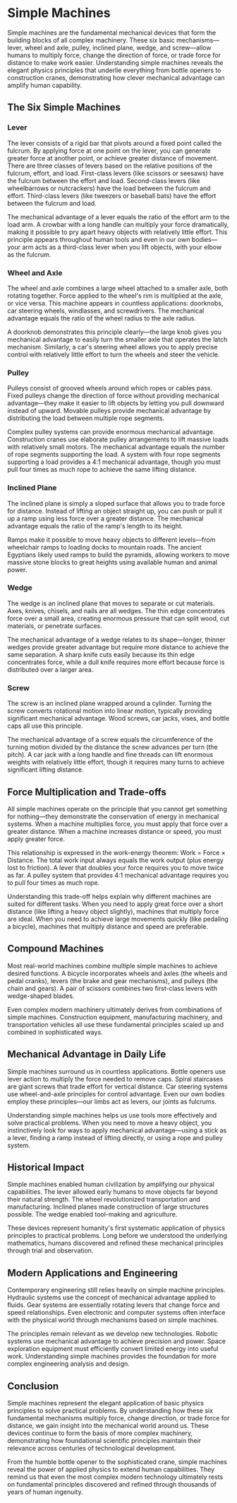 # Simple Machines

Simple machines are the fundamental mechanical devices that form the building blocks of all complex machinery. These six basic mechanisms—lever, wheel and axle, pulley, inclined plane, wedge, and screw—allow humans to multiply force, change the direction of force, or trade force for distance to make work easier. Understanding simple machines reveals the elegant physics principles that underlie everything from bottle openers to construction cranes, demonstrating how clever mechanical advantage can amplify human capability.

## The Six Simple Machines

### Lever
The lever consists of a rigid bar that pivots around a fixed point called the fulcrum. By applying force at one point on the lever, you can generate greater force at another point, or achieve greater distance of movement. There are three classes of levers based on the relative positions of the fulcrum, effort, and load. First-class levers (like scissors or seesaws) have the fulcrum between the effort and load. Second-class levers (like wheelbarrows or nutcrackers) have the load between the fulcrum and effort. Third-class levers (like tweezers or baseball bats) have the effort between the fulcrum and load.

The mechanical advantage of a lever equals the ratio of the effort arm to the load arm. A crowbar with a long handle can multiply your force dramatically, making it possible to pry apart heavy objects with relatively little effort. This principle appears throughout human tools and even in our own bodies—your arm acts as a third-class lever when you lift objects, with your elbow as the fulcrum.

### Wheel and Axle
The wheel and axle combines a large wheel attached to a smaller axle, both rotating together. Force applied to the wheel's rim is multiplied at the axle, or vice versa. This machine appears in countless applications: doorknobs, car steering wheels, windlasses, and screwdrivers. The mechanical advantage equals the ratio of the wheel radius to the axle radius.

A doorknob demonstrates this principle clearly—the large knob gives you mechanical advantage to easily turn the smaller axle that operates the latch mechanism. Similarly, a car's steering wheel allows you to apply precise control with relatively little effort to turn the wheels and steer the vehicle.

### Pulley
Pulleys consist of grooved wheels around which ropes or cables pass. Fixed pulleys change the direction of force without providing mechanical advantage—they make it easier to lift objects by letting you pull downward instead of upward. Movable pulleys provide mechanical advantage by distributing the load between multiple rope segments.

Complex pulley systems can provide enormous mechanical advantage. Construction cranes use elaborate pulley arrangements to lift massive loads with relatively small motors. The mechanical advantage equals the number of rope segments supporting the load. A system with four rope segments supporting a load provides a 4:1 mechanical advantage, though you must pull four times as much rope to achieve the same lifting distance.

### Inclined Plane
The inclined plane is simply a sloped surface that allows you to trade force for distance. Instead of lifting an object straight up, you can push or pull it up a ramp using less force over a greater distance. The mechanical advantage equals the ratio of the ramp's length to its height.

Ramps make it possible to move heavy objects to different levels—from wheelchair ramps to loading docks to mountain roads. The ancient Egyptians likely used ramps to build the pyramids, allowing workers to move massive stone blocks to great heights using available human and animal power.

### Wedge
The wedge is an inclined plane that moves to separate or cut materials. Axes, knives, chisels, and nails are all wedges. The thin edge concentrates force over a small area, creating enormous pressure that can split wood, cut materials, or penetrate surfaces.

The mechanical advantage of a wedge relates to its shape—longer, thinner wedges provide greater advantage but require more distance to achieve the same separation. A sharp knife cuts easily because its thin edge concentrates force, while a dull knife requires more effort because force is distributed over a larger area.

### Screw
The screw is an inclined plane wrapped around a cylinder. Turning the screw converts rotational motion into linear motion, typically providing significant mechanical advantage. Wood screws, car jacks, vises, and bottle caps all use this principle.

The mechanical advantage of a screw equals the circumference of the turning motion divided by the distance the screw advances per turn (the pitch). A car jack with a long handle and fine threads can lift enormous weights with relatively little effort, though it requires many turns to achieve significant lifting distance.

## Force Multiplication and Trade-offs

All simple machines operate on the principle that you cannot get something for nothing—they demonstrate the conservation of energy in mechanical systems. When a machine multiplies force, you must apply that force over a greater distance. When a machine increases distance or speed, you must apply greater force.

This relationship is expressed in the work-energy theorem: Work = Force × Distance. The total work input always equals the work output (plus energy lost to friction). A lever that doubles your force requires you to move twice as far. A pulley system that provides 4:1 mechanical advantage requires you to pull four times as much rope.

Understanding this trade-off helps explain why different machines are suited for different tasks. When you need to apply great force over a short distance (like lifting a heavy object slightly), machines that multiply force are ideal. When you need to achieve large movements quickly (like pedaling a bicycle), machines that multiply distance and speed are preferable.

## Compound Machines

Most real-world machines combine multiple simple machines to achieve desired functions. A bicycle incorporates wheels and axles (the wheels and pedal cranks), levers (the brake and gear mechanisms), and pulleys (the chain and gears). A pair of scissors combines two first-class levers with wedge-shaped blades.

Even complex modern machinery ultimately derives from combinations of simple machines. Construction equipment, manufacturing machinery, and transportation vehicles all use these fundamental principles scaled up and combined in sophisticated ways.

## Mechanical Advantage in Daily Life

Simple machines surround us in countless applications. Bottle openers use lever action to multiply the force needed to remove caps. Spiral staircases are giant screws that trade effort for vertical distance. Car steering systems use wheel-and-axle principles for control advantage. Even our own bodies employ these principles—our limbs act as levers, our joints as fulcrums.

Understanding simple machines helps us use tools more effectively and solve practical problems. When you need to move a heavy object, you instinctively look for ways to apply mechanical advantage—using a stick as a lever, finding a ramp instead of lifting directly, or using a rope and pulley system.

## Historical Impact

Simple machines enabled human civilization by amplifying our physical capabilities. The lever allowed early humans to move objects far beyond their natural strength. The wheel revolutionized transportation and manufacturing. Inclined planes made construction of large structures possible. The wedge enabled tool-making and agriculture.

These devices represent humanity's first systematic application of physics principles to practical problems. Long before we understood the underlying mathematics, humans discovered and refined these mechanical principles through trial and observation.

## Modern Applications and Engineering

Contemporary engineering still relies heavily on simple machine principles. Hydraulic systems use the concept of mechanical advantage applied to fluids. Gear systems are essentially rotating levers that change force and speed relationships. Even electronic and computer systems often interface with the physical world through mechanisms based on simple machines.

The principles remain relevant as we develop new technologies. Robotic systems use mechanical advantage to achieve precision and power. Space exploration equipment must efficiently convert limited energy into useful work. Understanding simple machines provides the foundation for more complex engineering analysis and design.

## Conclusion

Simple machines represent the elegant application of basic physics principles to solve practical problems. By understanding how these six fundamental mechanisms multiply force, change direction, or trade force for distance, we gain insight into the mechanical world around us. These devices continue to form the basis of more complex machinery, demonstrating how foundational scientific principles maintain their relevance across centuries of technological development.

From the humble bottle opener to the sophisticated crane, simple machines reveal the power of applied physics to extend human capabilities. They remind us that even the most complex modern technology ultimately rests on fundamental principles discovered and refined through thousands of years of human ingenuity.